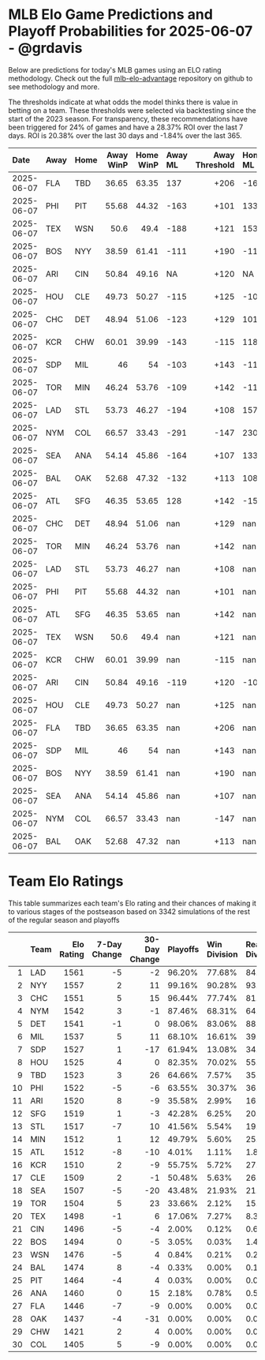 # MLB Elo Game Predictions and Playoff Probabilities for 2025-06-07 - @grdavis
Below are predictions for today's MLB games using an ELO rating methodology. Check out the full [mlb-elo-advantage](https://github.com/grdavis/mlb-elo-advantage) repository on github to see methodology and more.

The thresholds indicate at what odds the model thinks there is value in betting on a team. These thresholds were selected via backtesting since the start of the 2023 season. For transparency, these recommendations have been triggered for 24% of games and have a 28.37% ROI over the last 7 days. ROI is 20.38% over the last 30 days and -1.84% over the last 365.

| Date       | Away   | Home   |   Away WinP |   Home WinP | Away ML   |   Away Threshold | Home ML   |   Home Threshold |
|:-----------|:-------|:-------|------------:|------------:|:----------|-----------------:|:----------|-----------------:|
| 2025-06-07 | FLA    | TBD    |       36.65 |       63.35 | 137       |             +206 | -167      |             -130 |
| 2025-06-07 | PHI    | PIT    |       55.68 |       44.32 | -163      |             +101 | 133       |             +153 |
| 2025-06-07 | TEX    | WSN    |       50.6  |       49.4  | -188      |             +121 | 153       |             +127 |
| 2025-06-07 | BOS    | NYY    |       38.59 |       61.41 | -111      |             +190 | -110      |             -121 |
| 2025-06-07 | ARI    | CIN    |       50.84 |       49.16 | NA        |             +120 | NA        |             +128 |
| 2025-06-07 | HOU    | CLE    |       49.73 |       50.27 | -115      |             +125 | -106      |             +123 |
| 2025-06-07 | CHC    | DET    |       48.94 |       51.06 | -123      |             +129 | 101       |             +119 |
| 2025-06-07 | KCR    | CHW    |       60.01 |       39.99 | -143      |             -115 | 118       |             +180 |
| 2025-06-07 | SDP    | MIL    |       46    |       54    | -103      |             +143 | -119      |             +107 |
| 2025-06-07 | TOR    | MIN    |       46.24 |       53.76 | -109      |             +142 | -112      |             +108 |
| 2025-06-07 | LAD    | STL    |       53.73 |       46.27 | -194      |             +108 | 157       |             +142 |
| 2025-06-07 | NYM    | COL    |       66.57 |       33.43 | -291      |             -147 | 230       |             +235 |
| 2025-06-07 | SEA    | ANA    |       54.14 |       45.86 | -164      |             +107 | 133       |             +144 |
| 2025-06-07 | BAL    | OAK    |       52.68 |       47.32 | -132      |             +113 | 108       |             +137 |
| 2025-06-07 | ATL    | SFG    |       46.35 |       53.65 | 128       |             +142 | -156      |             +109 |
| 2025-06-07 | CHC    | DET    |       48.94 |       51.06 | nan       |             +129 | nan       |             +119 |
| 2025-06-07 | TOR    | MIN    |       46.24 |       53.76 | nan       |             +142 | nan       |             +108 |
| 2025-06-07 | LAD    | STL    |       53.73 |       46.27 | nan       |             +108 | nan       |             +142 |
| 2025-06-07 | PHI    | PIT    |       55.68 |       44.32 | nan       |             +101 | nan       |             +153 |
| 2025-06-07 | ATL    | SFG    |       46.35 |       53.65 | nan       |             +142 | nan       |             +109 |
| 2025-06-07 | TEX    | WSN    |       50.6  |       49.4  | nan       |             +121 | nan       |             +127 |
| 2025-06-07 | KCR    | CHW    |       60.01 |       39.99 | nan       |             -115 | nan       |             +180 |
| 2025-06-07 | ARI    | CIN    |       50.84 |       49.16 | -119      |             +120 | -102      |             +128 |
| 2025-06-07 | HOU    | CLE    |       49.73 |       50.27 | nan       |             +125 | nan       |             +123 |
| 2025-06-07 | FLA    | TBD    |       36.65 |       63.35 | nan       |             +206 | nan       |             -130 |
| 2025-06-07 | SDP    | MIL    |       46    |       54    | nan       |             +143 | nan       |             +107 |
| 2025-06-07 | BOS    | NYY    |       38.59 |       61.41 | nan       |             +190 | nan       |             -121 |
| 2025-06-07 | SEA    | ANA    |       54.14 |       45.86 | nan       |             +107 | nan       |             +144 |
| 2025-06-07 | NYM    | COL    |       66.57 |       33.43 | nan       |             -147 | nan       |             +235 |
| 2025-06-07 | BAL    | OAK    |       52.68 |       47.32 | nan       |             +113 | nan       |             +137 |

# Team Elo Ratings
This table summarizes each team's Elo rating and their chances of making it to various stages of the postseason based on 3342 simulations of the rest of the regular season and playoffs

|    | Team   |   Elo Rating |   7-Day Change |   30-Day Change | Playoffs   | Win Division   | Reach Div. Rd.   | Reach CS   | Reach WS   | Win WS   |
|---:|:-------|-------------:|---------------:|----------------:|:-----------|:---------------|:-----------------|:-----------|:-----------|:---------|
|  1 | LAD    |         1561 |             -5 |              -2 | 96.20%     | 77.68%         | 84.32%           | 52.06%     | 31.27%     | 19.24%   |
|  2 | NYY    |         1557 |              2 |              11 | 99.16%     | 90.28%         | 93.72%           | 59.61%     | 37.25%     | 20.17%   |
|  3 | CHC    |         1551 |              5 |              15 | 96.44%     | 77.74%         | 81.66%           | 45.87%     | 25.07%     | 13.49%   |
|  4 | NYM    |         1542 |              3 |              -1 | 87.46%     | 68.31%         | 64.09%           | 32.53%     | 15.56%     | 8.17%    |
|  5 | DET    |         1541 |             -1 |               0 | 98.06%     | 83.06%         | 88.84%           | 52.15%     | 25.70%     | 12.48%   |
|  6 | MIL    |         1537 |              5 |              11 | 68.10%     | 16.61%         | 39.50%           | 18.64%     | 8.65%      | 4.49%    |
|  7 | SDP    |         1527 |              1 |             -17 | 61.94%     | 13.08%         | 34.08%           | 13.44%     | 5.42%      | 2.24%    |
|  8 | HOU    |         1525 |              4 |               0 | 82.35%     | 70.02%         | 55.54%           | 26.48%     | 11.88%     | 4.49%    |
|  9 | TBD    |         1523 |              3 |              26 | 64.66%     | 7.57%          | 35.04%           | 15.02%     | 7.12%      | 3.17%    |
| 10 | PHI    |         1522 |             -5 |              -6 | 63.55%     | 30.37%         | 36.36%           | 14.30%     | 5.39%      | 2.42%    |
| 11 | ARI    |         1520 |              8 |              -9 | 35.58%     | 2.99%          | 16.64%           | 5.98%      | 2.27%      | 0.90%    |
| 12 | SFG    |         1519 |              1 |              -3 | 42.28%     | 6.25%          | 20.95%           | 8.32%      | 2.99%      | 1.23%    |
| 13 | STL    |         1517 |             -7 |              10 | 41.56%     | 5.54%          | 19.72%           | 7.84%      | 3.14%      | 1.32%    |
| 14 | MIN    |         1512 |              1 |              12 | 49.79%     | 5.60%          | 25.16%           | 10.23%     | 3.44%      | 1.20%    |
| 15 | ATL    |         1512 |             -8 |             -10 | 4.01%      | 1.11%          | 1.83%            | 0.72%      | 0.21%      | 0.09%    |
| 16 | KCR    |         1510 |              2 |              -9 | 55.75%     | 5.72%          | 27.77%           | 10.41%     | 4.34%      | 1.41%    |
| 17 | CLE    |         1509 |              2 |              -1 | 50.48%     | 5.63%          | 26.24%           | 9.43%      | 4.04%      | 1.41%    |
| 18 | SEA    |         1507 |             -5 |             -20 | 43.48%     | 21.93%         | 21.72%           | 7.78%      | 2.99%      | 1.11%    |
| 19 | TOR    |         1504 |              5 |              23 | 33.66%     | 2.12%          | 15.56%           | 5.63%      | 1.89%      | 0.51%    |
| 20 | TEX    |         1498 |             -1 |               6 | 17.06%     | 7.27%          | 8.35%            | 2.72%      | 1.08%      | 0.36%    |
| 21 | CIN    |         1496 |             -5 |              -4 | 2.00%      | 0.12%          | 0.60%            | 0.24%      | 0.03%      | 0.03%    |
| 22 | BOS    |         1494 |              0 |              -5 | 3.05%      | 0.03%          | 1.41%            | 0.36%      | 0.18%      | 0.06%    |
| 23 | WSN    |         1476 |             -5 |               4 | 0.84%      | 0.21%          | 0.27%            | 0.06%      | 0.00%      | 0.00%    |
| 24 | BAL    |         1474 |              8 |              -4 | 0.33%      | 0.00%          | 0.12%            | 0.03%      | 0.03%      | 0.00%    |
| 25 | PIT    |         1464 |             -4 |               4 | 0.03%      | 0.00%          | 0.00%            | 0.00%      | 0.00%      | 0.00%    |
| 26 | ANA    |         1460 |              0 |              15 | 2.18%      | 0.78%          | 0.54%            | 0.15%      | 0.06%      | 0.03%    |
| 27 | FLA    |         1446 |             -7 |              -9 | 0.00%      | 0.00%          | 0.00%            | 0.00%      | 0.00%      | 0.00%    |
| 28 | OAK    |         1437 |             -4 |             -31 | 0.00%      | 0.00%          | 0.00%            | 0.00%      | 0.00%      | 0.00%    |
| 29 | CHW    |         1421 |              2 |               4 | 0.00%      | 0.00%          | 0.00%            | 0.00%      | 0.00%      | 0.00%    |
| 30 | COL    |         1405 |              5 |              -9 | 0.00%      | 0.00%          | 0.00%            | 0.00%      | 0.00%      | 0.00%    |